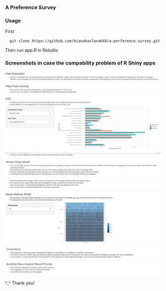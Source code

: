 ### A Preference Survey
### Usage
First
```
  git clone https://github.com/kianakaslana648/a-perference-survey.git
```
Then run app.R in Rstudio

### Screenshots in case the compability problem of R Shiny apps
![alt text](./screenshots/1.jpg)
![alt text](./screenshots/2.jpg)
![alt text](./screenshots/3.jpg)

^_^ Thank you!
